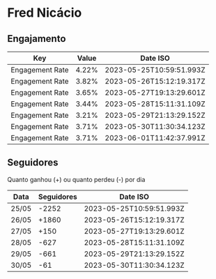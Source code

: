 # Fred Nicácio

## Engajamento

| Key             | Value | Date ISO                 |
| --------------- | ----- | ------------------------ |
| Engagement Rate | 4.22% | 2023-05-25T10:59:51.993Z |
| Engagement Rate | 3.82% | 2023-05-26T15:12:19.317Z |
| Engagement Rate | 3.65% | 2023-05-27T19:13:29.601Z |
| Engagement Rate | 3.44% | 2023-05-28T15:11:31.109Z |
| Engagement Rate | 3.21% | 2023-05-29T21:13:29.152Z |
| Engagement Rate | 3.71% | 2023-05-30T11:30:34.123Z |
| Engagement Rate | 3.71% | 2023-06-01T11:42:37.991Z |

## Seguidores

Quanto ganhou (+) ou quanto perdeu (-) por dia

| Data  | Seguidores | Date ISO                 |
| ----- | ---------- | ------------------------ |
| 25/05 | -2252      | 2023-05-25T10:59:51.993Z |
| 26/05 | +1860      | 2023-05-26T15:12:19.317Z |
| 27/05 | +150       | 2023-05-27T19:13:29.601Z |
| 28/05 | -627       | 2023-05-28T15:11:31.109Z |
| 29/05 | -661       | 2023-05-29T21:13:29.152Z |
| 30/05 | -61        | 2023-05-30T11:30:34.123Z |